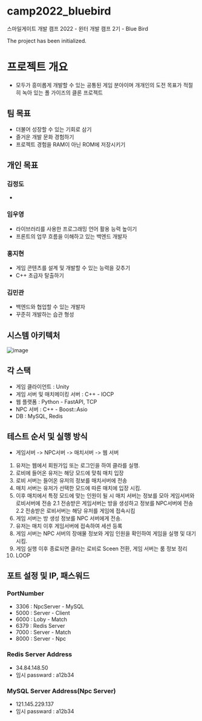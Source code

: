 # camp2022_bluebird
스마일게이트 개발 캠프 2022 - 윈터 개발 캠프 2기 - Blue Bird

The project has been initialized.


# 프로젝트 개요
- 모두가 흥미롭게 개발할 수 있는 공통된 게임 분야이며 개개인의 도전 목표가 적절히 녹아 있는 폴 가이즈의 클론 프로젝트

## 팀 목표
- 더불어 성장할 수 있는 기회로 삼기
- 즐거운 개발 문화 경험하기
- 프로젝트 경험을 RAM이 아닌 ROM에 저장시키기

## 개인 목표
### 김정도
- 

### 임우영
- 라이브러리를 사용한 프로그래밍 언어 활용 능력 높이기
- 프론트의 업무 흐름을 이해하고 있는 백엔드 개발자

### 홍지현
- 게임 콘텐츠를 설계 및 개발할 수 있는 능력을 갖추기
- C++ 초급자 탈출하기

### 김민관
- 백엔드와 협업할 수 있는 개발자
- 꾸준히 개발하는 습관 형성

## 시스템 아키텍처
![image](https://user-images.githubusercontent.com/48054868/221210118-c19a660d-947e-46a3-a76d-bee3a08def3e.png)

## 각 스택
- 게임 클라이언트 : Unity
- 게임 서버 및 매치메이킹 서버 : C++ - IOCP
- 웹 플랫폼 : Python - FastAPI, TCP
- NPC 서버 : C++ - Boost::Asio
- DB : MySQL, Redis

## 테스트 순서 및 실행 방식
- 게임서버 -> NPC서버 -> 매치서버 -> 웹 서버
1. 유저는 웹에서 회원가입 또는 로그인을 하여 클라를 실행.
2. 로비에 들어온 유저는 해당 모드에 맞춰 매치 입장
3. 로비 서버는 들어온 유저의 정보를 매치서버에 전송
4. 매치 서버는 유저가 선택한 모드에 따른 매치에 입장 시킴.
5. 이후 매치에서 특정 모드에 맞는 인원이 될 시 매치 서버는 정보를 모아 게임서버와 로비서버에 전송
  2.1 전송받은 게임서버는 방을 생성하고 정보를 NPC서버에 전송
  2.2 전송받은 로비서버는 해당 유저를 게임에 접속시킴
6. 게임 서버는 방 생성 정보를 NPC 서버에게 전송.
7. 유저는 매치 이후 게임서버에 접속하여 세션 등록
8. 게임 서버는 NPC 서버의 장애물 정보와 게임 인원을 확인하여 게임을 실행 및 대기시킴.
9. 게임 실행 이후 종료되면 클라는 로비로 Sceen 전환, 게임 서버는 룸 정보 정리
10. LOOP

## 포트 설정 및 IP, 패스워드
### PortNumber
- 3306 : NpcServer - MySQL
- 5000 : Server - Client
- 6000 : Loby - Match
- 6379 : Redis Server
- 7000 : Server - Match
- 8000 : Server - Npc

### Redis Server Address
- 34.84.148.50
- 임시 passward : a12b34

### MySQL Server Address(Npc Server)
- 121.145.229.137
- 임시 passward : a12b34

